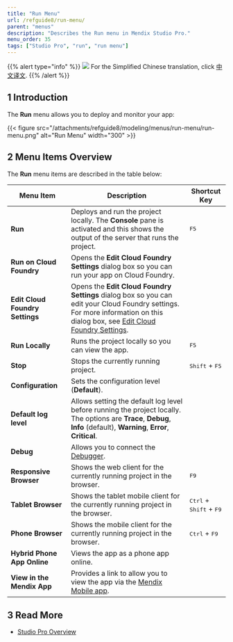 ```yaml
---
title: "Run Menu"
url: /refguide8/run-menu/
parent: "menus"
description: "Describes the Run menu in Mendix Studio Pro."
menu_order: 35
tags: ["Studio Pro", "run", "run menu"]
---
```


{{% alert type="info" %}}
<img src="attachments/chinese-translation/china.png" style="display: inline-block; margin: 0" /> For the Simplified Chinese translation, click [中文译文](https://cdn.mendix.tencent-cloud.com/documentation/refguide8/run-menu.pdf).
{{% /alert %}}

## 1 Introduction

The **Run** menu allows you to deploy and monitor your app:

{{< figure src="/attachments/refguide8/modeling/menus/run-menu/run-menu.png" alt="Run Menu"   width="300"  >}}

## 2 Menu Items Overview 

The **Run** menu items are described in the table below:

| Menu Item | Description | Shortcut Key |
| --- | --- | --- |
| **Run** | Deploys and run the project locally. The **Console** pane is activated and this shows the output of the server that runs the project. | <kbd>F5</kbd> |
| **Run on Cloud Foundry** | Opens the **Edit Cloud Foundry Settings** dialog box so you can run your app on Cloud Foundry. | |
| **Edit Cloud Foundry Settings** | Opens the **Edit Cloud Foundry Settings** dialog box so you can edit your Cloud Foundry settings. For more information on this dialog box, see [Edit Cloud Foundry Settings](/refguide8/edit-cloud-foundry-settings-dialog/). | |
| **Run Locally** | Runs the project locally so you can view the app. | <kbd>F5</kbd> |
| **Stop** | Stops the currently running project. | <kbd>Shift</kbd> + <kbd>F5</kbd> |
| **Configuration** | Sets the configuration level (**Default**). | |
| **Default log level** | Allows setting the default log level before running the project locally. The options are **Trace**, **Debug**, **Info** (default), **Warning**, **Error**, **Critical**. |   |
| **Debug** | Allows you to connect the [Debugger](/refguide8/view-menu/#debugger). | |
| **Responsive Browser** | Shows the web client for the currently running project in the browser. | <kbd>F9</kbd> |
| **Tablet Browser** | Shows the tablet mobile client for the currently running project in the browser. | <kbd>Ctrl</kbd> + <kbd>Shift</kbd> + <kbd>F9</kbd> |
| **Phone Browser** | Shows the mobile client for the currently running project in the browser. | <kbd>Ctrl</kbd> + <kbd>F9</kbd> |
| **Hybrid Phone App Online** | Views the app as a phone app online. | |
| **View in the Mendix App** | Provides a link to allow you to view the app via the [Mendix Mobile app](/refguide8/getting-the-mendix-app/). | |

## 3 Read More

* [Studio Pro Overview](/refguide8/studio-pro-overview/)

